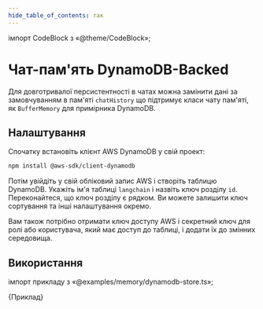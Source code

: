 ```yaml
---
hide_table_of_contents: так
---
```


імпорт CodeBlock з «@theme/CodeBlock»;

# Чат-пам'ять DynamoDB-Backed

Для довготривалої персистентності в чатах можна замінити дані за замовчуванням в пам'яті `chatHistory` що підтримує класи чату пам'яті, як `BufferMemory` для примірника DynamoDB.

## Налаштування

Спочатку встановіть клієнт AWS DynamoDB у свій проект:


```bash npm2yarn
npm install @aws-sdk/client-dynamodb
```

Потім увійдіть у свій обліковий запис AWS і створіть таблицю DynamoDB. Укажіть ім'я таблиці `langchain` і назвіть ключ розділу `id`. Переконайтеся, що ключ розділу є рядком. Ви можете залишити ключ сортування та інші налаштування окремо.

Вам також потрібно отримати ключ доступу AWS і секретний ключ для ролі або користувача, який має доступ до таблиці, і додати їх до змінних середовища.

## Використання

імпорт прикладу з «@examples/memory/dynamodb-store.ts»;

<CodeBlock language="typescript">{Приклад}</CodeBlock>
